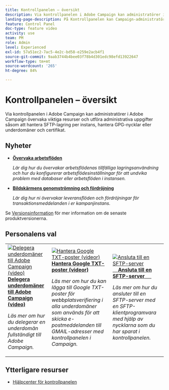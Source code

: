 ```yaml
---
title: Kontrollpanelen – översikt
description: Via kontrollpanelen i Adobe Campaign kan administratörer i Adobe Campaign övervaka viktiga resurser och utföra administrativa uppgifter som att hantera SFTP-lagring per instans, GPG-nycklar eller underdomäner och certifikat.
landing-page-description: På Kontrollpanelen kan Campaign-administratörer övervaka viktiga resurser och utföra administrativa uppgifter som att hantera SFTP-lagring, GPG-nycklar eller underdomäner och certifikat.
feature: Control Panel
doc-type: feature video
activity: use
team: PM
role: Admin
level: Experienced
exl-id: 57a51ec2-7ac5-4e2c-bd58-e259e2acb4f1
source-git-commit: 9aab3744b4bee03f78b4d301edc98efd13922647
workflow-type: tm+mt
source-wordcount: '265'
ht-degree: 84%

---
```


# Kontrollpanelen – översikt

Via kontrollpanelen i Adobe Campaign kan administratörer i Adobe Campaign övervaka viktiga resurser och utföra administrativa uppgifter såsom att hantera SFTP-lagring per instans, hantera GPG-nycklar eller underdomäner och certifikat.

## Nyheter

* **[Övervaka arbetsflöden](/help/performance-monitoring/monitor-workflows.md)**

   *Lär dig hur du övervakar arbetsflödenas tillfälliga lagringsanvändning och hur du konfigurerar arbetsflödesinställningar för att undvika problem med databaser eller arbetsflöden i instansen.*

* **[Bildskärmens genomströmning och fördröjning](/help/performance-monitoring/monitor-throughputs-and-latency.md)**

   *Lär dig hur ni övervakar leveransflöden och fördröjningar för transaktionsmeddelanden i er kampanjinstans.*

Se [Versionsinformation](https://experienceleague.adobe.com/docs/control-panel/using/release-notes.html?lang=sv) för mer information om de senaste produktversionerna.

## Personalens val

<table>
<tr>
  <td>
    <a href="./subdomains-and-certificates/subdomain-delegation.md"> 
      <img alt="Delegera underdomäner till Adobe Campaign (video)" src="./assets/31390.jpg"/>
    </a>
    <div>
      <a href="./subdomains-and-certificates/subdomain-delegation.md">
    <strong>Delegera underdomäner till Adobe Campaign (video)</strong>
    </a>
    </div>
    <p>
    <em>Läs mer om hur du delegerar en underdomän fullständigt till Adobe Campaign.</em>
    <p>
  </td>
   <td>
    <a href="./subdomains-and-certificates/google-txt-record-management.md">
      <img alt="Hantera Google TXT-poster (videor)" src="./assets/32369.jpg" />
    </a>
    <div>
    <a href="./subdomains-and-certificates/google-txt-record-management.md">
    <strong>Hantera Google TXT-poster (videor)</strong>
    </a>
    </div>
    <p>
    <em> Läs mer om hur du kan lägga till Google TXT-poster för webbplatsverifiering i alla underdomäner som används för att skicka e-postmeddelanden till GMAIL-adresser med kontrollpanelen i Campaign.</em>
    <p>
  </td>
  <td>
    <a href="./sftp-management/connect-to-sftp-server.md">
      <img alt="Ansluta till en SFTP-server" src="./assets/27263.jpg" />
    </a>
    <div>
      <a href="./sftp-management/connect-to-sftp-server.md">
    <strong>Ansluta till en SFTP-server</strong>
    </a>
    </div>
    <p>
    <em>Läs mer om hur du ansluter till en SFTP-server med en SFTP-klientprogramvara med hjälp av nycklarna som du har sparat i kontrollpanelen. </em>
    <p>
  </td>
</tr>
</table>

## Ytterligare resurser

* [Hjälpcenter för kontrollpanelen](https://experienceleague.adobe.com/docs/control-panel/using/control-panel-home.html?lang=sv)
